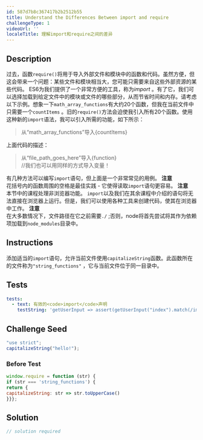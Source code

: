 ```yaml
---
id: 587d7b8c367417b2b2512b55
title: Understand the Differences Between import and require
challengeType: 1
videoUrl: ''
localeTitle: 理解import和require之间的差异
---
```


## Description
<section id="description">过去，函数<code>require()</code>将用于导入外部文件和模块中的函数和代码。虽然方便，但这会带来一个问题：某些文件和模块相当大，您可能只需要来自这些外部资源的某些代码。 ES6为我们提供了一个非常方便的工具，称为<dfn>import</dfn> 。有了它，我们可以选择加载到给定文件中的模块或文件的哪些部分，从而节省时间和内存。请考虑以下示例。想象一下<code>math_array_functions</code>有大约20个函数，但我在当前文件中只需要一个<code>countItems</code> 。旧的<code>require()</code>方法会迫使我引入所有20个函数。使用这种新的<code>import</code>语法，我可以引入所需的功能，如下所示： <blockquote>从“math_array_functions”导入{countItems} </blockquote>上面代码的描述： <blockquote>从“file_path_goes_here”导入{function} <br> //我们也可以用同样的方式导入变量！ </blockquote>有几种方法可以编写<code>import</code>语句，但上面是一个非常常见的用例。 <strong>注意</strong> <br>花括号内的函数周围的空格是最佳实践 - 它使得读取<code>import</code>语句更容易。 <strong>注意</strong> <br>本节中的课程处理非浏览器功能。 <code>import</code>以及我们在其余课程中介绍的语句将无法直接在浏览器上运行。但是，我们可以使用各种工具来创建代码，使其在浏览器中工作。 <strong>注意</strong> <br>在大多数情况下，文件路径在它之前需要<code>./</code> ;否则，node将首先尝试将其作为依赖项加载到<code>node_modules</code>目录中。 </section>

## Instructions
<section id="instructions">添加适当的<code>import</code>语句，允许当前文件使用<code>capitalizeString</code>函数。此函数所在的文件称为<code>&quot;string_functions&quot;</code> ，它与当前文件位于同一目录中。 </section>

## Tests
<section id='tests'>

```yml
tests:
  - text: 有效的<code>import</code>声明
    testString: 'getUserInput => assert(getUserInput("index").match(/import\s+\{\s*capitalizeString\s*\}\s+from\s+("|")string_functions\1/g), "valid <code>import</code> statement");'

```

</section>

## Challenge Seed
<section id='challengeSeed'>

<div id='js-seed'>

```js
"use strict";
capitalizeString("hello!");

```

</div>

### Before Test
<div id='js-setup'>

```js
window.require = function (str) {
if (str === 'string_functions') {
return {
capitalizeString: str => str.toUpperCase()
}}};

```

</div>


</section>

## Solution
<section id='solution'>

```js
// solution required
```
</section>
